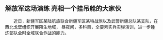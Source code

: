 ## 解放军这场演练 亮相一个挂吊舱的大家伙
　　近日，新疆军区某陆航旅联合新疆军区某特战旅以及武警新疆总队某支队，在西北戈壁组织开展陌生地域， 昼夜间，多科目，全要素实兵实弹演训，进一步锤炼部队全时全域联合作战的能力。

